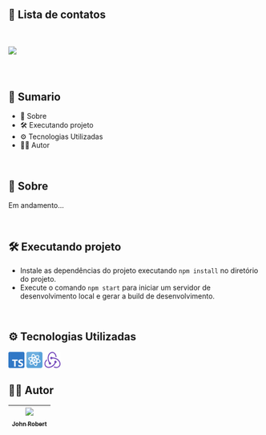 ## 📓 Lista de contatos

<h1>
    <img src="assets/img1.png" />
</h1>

<br>

## 📎 Sumario
- 📕 Sobre
- 🛠️ Executando projeto
- ⚙ Tecnologias Utilizadas
- 🙍‍♂️ Autor

<br>

## 📕 Sobre

Em andamento...

<br>

## 🛠️ Executando projeto

- Instale as dependências do projeto executando ``npm install`` no diretório do projeto.
- Execute o comando ``npm start`` para iniciar um servidor de desenvolvimento local e gerar a build de desenvolvimento.

<br>

## ⚙ Tecnologias Utilizadas

<img src="assets/typescript.png" alt="TypeScript" />
<img src="assets/physics.png" alt="React" />
<img src="assets/redux.svg" alt="Redux" style="width: 32px; height: 32px;"/>

<br>

## 🙍‍♂️ Autor

| [<img src="https://avatars.githubusercontent.com/u/49295037?v=4" width=115><br><sub>John Robert</sub>](https://github.com/jrcmelo) |
| :---: |

<br>

